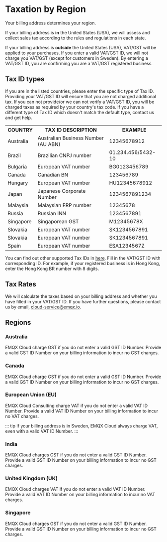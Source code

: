# Taxation by Region

Your billing address determines your region.

If your billing address is **in** the United States (USA), we will assess and collect sales tax according to the rules and regulations in each state.

If your billing address is **outside** the United States (USA), VAT/GST will be applied to your purchases. If you enter a valid VAT/GST ID, we will not charge you VAT/GST (except for customers in Sweden). By entering a VAT/GST ID, you are confirming you are a VAT/GST registered business.


## Tax ID types
If you are in the listed countries, please enter the specific type of Tax ID. Providing your VAT/GST ID will ensure that you are not charged additional tax. If you can not provide/or we can not verify a VAT/GST ID, you will be charged taxes as required by your country's tax code. If you have a different type of Tax ID which doesn't match the default type, contact us and get help.

<table>
   <tr>
      <th>COUNTRY</th>
      <th>TAX ID DESCRIPTION</th>
      <th>EXAMPLE</th>
   </tr>
   <tr>
      <td>Australia</td>
      <td>Australian Business Number (AU ABN)</td>
      <td>12345678912</td>
   </tr>
   <tr>
      <td>Brazil</td>
      <td>Brazilian CNPJ number</td>
      <td>01.234.456/5432-10</td>
   </tr>
   <tr>
      <td>Bulgaria</td>
      <td>European VAT number</td>
      <td>BG0123456789</td>
   </tr>
   <tr>
      <td>Canada</td>
      <td>Canadian BN</td>
      <td>123456789</td>
   </tr>
   <tr>
      <td>Hungary</td>
      <td>European VAT number</td>
      <td>HU12345678912</td>
   </tr>
   <tr>
      <td>Japan</td>
      <td>Japanese Corporate Number</td>
      <td>1234567891234</td>
   </tr>
   <tr>
      <td>Malaysia</td>
      <td>Malaysian FRP number</td>
      <td>12345678</td>
   </tr>
   <tr>
      <td>Russia</td>
      <td>Russian INN</td>
      <td>1234567891</td>
   </tr>
   <tr>
      <td>Singapore</td>
      <td>Singaporean GST</td>
      <td>M12345678X</td>
   </tr>
   <tr>
      <td>Slovakia</td>
      <td>European VAT number</td>
      <td>SK1234567891</td>
   </tr>
   <tr>
      <td>Slovakia</td>
      <td>European VAT number</td>
      <td>SK1234567891</td>
   </tr>
   <tr>
      <td>Spain</td>
      <td>European VAT number</td>
      <td>ESA1234567Z</td>
   </tr>
</table>

You can find out other supported Tax IDs in [here](https://stripe.com/docs/billing/customer/tax-ids). Fill in the VAT/GST ID with corresponding ID. For example, if your registered business is in Hong Kong, enter the Hong Kong BR number with 8 digits.

## Tax Rates

We will calculate the taxes based on your billing address and whether you have filled in your VAT/GST ID. If you have further questions, please contact us by email, cloud-service@emqx.io.


## Regions

### Australia
EMQX Cloud charge GST if you do not enter a valid GST ID Number. Provide a valid GST ID Number on your billing information to incur no GST charges.

### Canada
EMQX Cloud charge GST if you do not enter a valid GST ID Number. Provide a valid GST ID Number on your billing information to incur no GST charges.

### European Union (EU)
EMQX Cloud Consulting charge VAT if you do not enter a valid VAT ID Number. Provide a valid VAT ID Number on your billing information to incur no VAT charges.

::: tip
If your billing address is in Sweden, EMQX Cloud always charge VAT, even with a valid VAT ID Number.
:::

### India
EMQX Cloud charges GST if you do not enter a valid GST ID Number. Provide a valid GST ID Number on your billing information to incur no GST charges.

### United Kingdom (UK)
EMQX Cloud charges VAT if you do not enter a valid VAT ID Number. Provide a valid VAT ID Number on your billing information to incur no VAT charges.


### Singapore
EMQX Cloud charges GST if you do not enter a valid GST ID Number. Provide a valid GST ID Number on your billing information to incur no GST charges.


